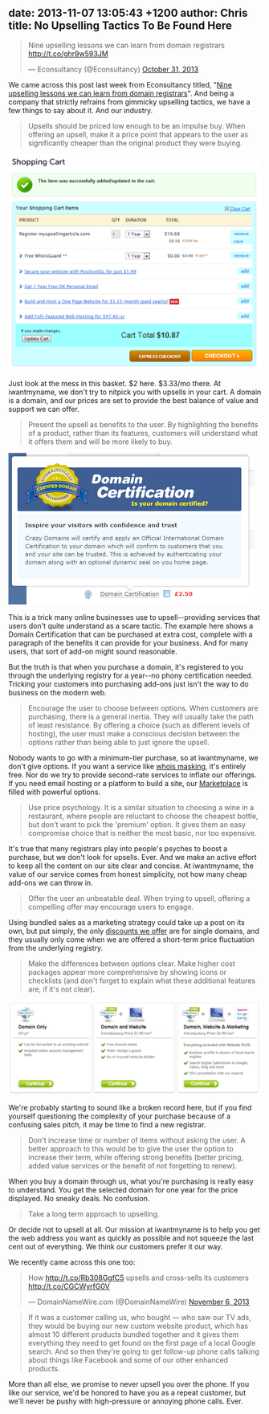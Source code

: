 date: 2013-11-07 13:05:43 +1200
author: Chris
title: No Upselling Tactics To Be Found Here
----

<blockquote class="twitter-tweet" lang="en"><p>Nine upselling lessons we can learn from domain registrars <a href="http://t.co/ghr9w593JM">http://t.co/ghr9w593JM</a></p>&mdash; Econsultancy (@Econsultancy) <a href="https://twitter.com/Econsultancy/statuses/395926822254571520">October 31, 2013</a></blockquote>
<script async src="//platform.twitter.com/widgets.js" charset="utf-8"></script>

<!-- excerpt -->

We came across this post last week from Econsultancy titled, "[Nine upselling lessons we can learn from domain registrars](http://econsultancy.com/nz/blog/63696-nine-upselling-lessons-we-can-learn-from-domain-registrars)". And being a company that strictly refrains from gimmicky upselling tactics, we have a few things to say about it. And our industry.

<!-- /excerpt -->

> Upsells should be priced low enough to be an impulse buy. When offering an upsell, make it a price point that appears to the user as significantly cheaper than the original product they were buying.

![namecheap-shopping-cart.png](/media/2013-11-07-namecheap-shopping-cart.png)

Just look at the mess in this basket. $2 here. $3.33/mo there. At iwantmyname, we don't try to nitpick you with upsells in your cart. A domain is a domain, and our prices are set to provide the best balance of value and support we can offer.

> Present the upsell as benefits to the user. By highlighting the benefits of a product, rather than its features, customers will understand what it offers them and will be more likely to buy.

![crazydomains_certification.png](/media/2013-11-07-crazydomains_certification.png)

This is a trick many online businesses use to upsell--providing services that users don't quite understand as a scare tactic. The example here shows a Domain Certification that can be purchased at extra cost, complete with a paragraph of the benefits it can provide for your business. And for many users, that sort of add-on might sound reasonable. 

But the truth is that when you purchase a domain, it's registered to you through the underlying registry for a year--no phony certification needed. Tricking your customers into purchasing add-ons just isn't the way to do business on the modern web.

> Encourage the user to choose between options. When customers are purchasing, there is a general inertia. They will usually take the path of least resistance. By offering a choice (such as different levels of hosting), the user must make a conscious decision between the options rather than being able to just ignore the upsell. 

Nobody wants to go with a minimum-tier purchase, so at iwantmyname, we don't give options. If you want a service like [whois masking](http://help.iwantmyname.com/customer/portal/articles/184425-do-you-offer-a-whois-privacy-service-), it's entirely free. Nor do we try to provide second-rate services to inflate our offerings. If you need email hosting or a platform to build a site, our [Marketplace](https://iwantmyname.com/services) is filled with powerful options. 

> Use price psychology. It is a similar situation to choosing a wine in a restaurant, where people are reluctant to choose the cheapest bottle, but don't want to pick the 'premium' option. It gives them an easy compromise choice that is neither the most basic, nor too expensive.

It's true that many registrars play into people's psyches to boost a purchase, but we don't look for upsells. Ever. And we make an active effort to keep all the content on our site clear and concise. At iwantmyname, the value of our service comes from honest simplicity, not how many cheap add-ons we can throw in.

> Offer the user an unbeatable deal. When trying to upsell, offering a compelling offer may encourage users to engage.

Using bundled sales as a marketing strategy could take up a post on its own, but put simply, the only [discounts we offer](https://iwantmyname.com/domains/special-offer) are for single domains, and they usually only come when we are offered a short-term price fluctuation from the underlying registry. 

> Make the differences between options clear. Make higher cost packages appear more comprehensive by showing icons or checklists (and don't forget to explain what these additional features are, if it's not clear).

![register-options.png](/media/2013-11-07-register-options.png)

We're probably starting to sound like a broken record here, but if you find yourself questioning the complexity of your purchase because of a confusing sales pitch, it may be time to find a new registrar.

> Don't increase time or number of items without asking the user. A better approach to this would be to give the user the option to increase their term, while offering strong benefits (better pricing, added value services or the benefit of not forgetting to renew).

When you buy a domain through us, what you're purchasing is really easy to understand. You get the selected domain for one year for the price displayed. No sneaky deals. No confusion.

> Take a long term approach to upselling.

Or decide not to upsell at all. Our mission at iwantmyname is to help you get the web address you want as quickly as possible and not squeeze the last cent out of everything. We think our customers prefer it our way.

We recently came across this one too:

<blockquote class="twitter-tweet" lang="en"><p>How <a href="http://t.co/Rb308GgfC5">http://t.co/Rb308GgfC5</a> upsells and cross-sells its customers <a href="http://t.co/CGCWyrfG0V">http://t.co/CGCWyrfG0V</a></p>&mdash; DomainNameWire.com (@DomainNameWire) <a href="https://twitter.com/DomainNameWire/statuses/398123985226842112">November 6, 2013</a></blockquote>
<script async src="//platform.twitter.com/widgets.js" charset="utf-8"></script>

> If it was a customer calling us, who bought — who saw our TV ads, they would be buying our new custom website product, which has almost 10 different products bundled together and it gives them everything they need to get found on the first page of a local Google search. And so then they're going to get follow-up phone calls talking about things like Facebook and some of our other enhanced products.

More than all else, we promise to never upsell you over the phone. If you like our service, we'd be honored to have you as a repeat customer, but we'll never be pushy with high-pressure or annoying phone calls. Ever.
